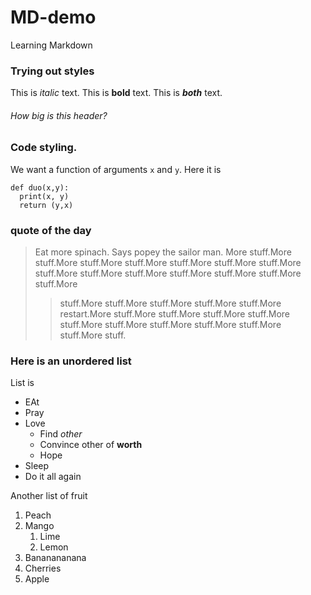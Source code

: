 # MD-demo
Learning Markdown

### Trying out styles
This is *italic* text.  This is **bold** text.
This is ***both*** text.
###### How big is this header?

### Code styling.
We want a function of arguments `x` and `y`.  Here it is
```
def duo(x,y):
  print(x, y)
  return (y,x)
```
### quote of the day
>Eat more spinach.  Says popey the sailor man. More stuff.More stuff.More stuff.More stuff.More stuff.More stuff.More stuff.More stuff.More stuff.More stuff.More stuff.More stuff.More stuff.More stuff.More
>> stuff.More stuff.More stuff.More stuff.More
>> stuff.More
> restart.More stuff.More stuff.More stuff.More stuff.More stuff.More stuff.More stuff.More stuff.More stuff.More stuff.More stuff.

### Here is an unordered list
List is
* EAt
* Pray
* Love
  * Find _other_
  * Convince other of **worth**
  * Hope
* Sleep
* Do it all again

Another list of fruit
1. Peach
2. Mango
   1. Lime
   6. Lemon
7. Bananananana
8. Cherries
9. Apple
